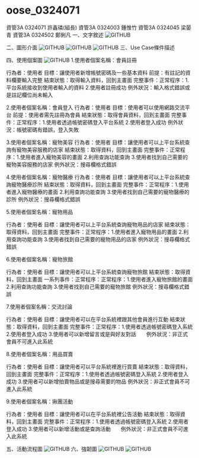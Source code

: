 # oose_0324071


資管3A  0324071  許鑫璘(組長)
資管3A  0324003  鍾惟竹
資管3A  0324045  梁晏青
資管3A  0324502  鄭俐凡
一、文字敘述
![GITHUB](https://github.com/0324071/oose_0324071/blob/master/14876073_1759575354295525_733205621_o.jpg "git圖示")

二、圖形介面
![GITHUB](https://github.com/0324071/oose_0324071/blob/master/%E5%9C%96%E5%BD%A2%E4%BB%8B%E9%9D%A21.jpg "git圖示")
![GITHUB](https://github.com/0324071/oose_0324071/blob/master/%E5%9C%96%E5%BD%A2%E4%BB%8B%E9%9D%A22.jpg "git圖示")
![GITHUB](https://github.com/0324071/oose_0324071/blob/master/%E5%9C%96%E5%BD%A2%E4%BB%8B%E9%9D%A23.jpg "git圖示")
三、Use Case條件描述

四、使用個案圖
![GITHUB](https://github.com/0324071/oose_0324071/blob/master/%E5%9C%96%E5%BD%A2%E4%BB%8B%E9%9D%A23.jpg "git圖示")
1.使用者個案名稱：會員註冊

行為者：使用者
目標：讓使用者新增帳號密碼及一些基本資料 
前提：有註記的資料欄要輸入完整
結束狀態：取得輸入資料，回到主畫面
完整事件：正常程序：1.平台系統接收到使用者輸入的資料 2.使用者註冊成功 
         例外狀況：輸入格式錯誤或是註記欄位尚未輸入

2.使用者個案名稱：會員登入
行為者：使用者 
目標：使用者可以使用網路交流平台
前提：使用者需先註冊為會員 
結束狀態：取得會員資料，回到主畫面 
完整事件：正常程序：1.使用者透過帳號密碼登入平台系統 2.使用者登入成功 
         例外狀況：帳號密碼有錯誤，登入失敗

3.使用者個案名稱：寵物美容
行為者：使用者 
目標：讓使用者可以上平台系統查詢有寵物美容服務的店家 
結束狀態：取得資料，回到主畫面
完整事件：正常程序：1.使用者進入寵物美容的畫面 2.利用查詢功能查詢 3.使用者找到自己需要的寵物美容服務的店家
         例外狀況：搜尋欄格式錯誤

4.使用者個案名稱：寵物醫療
行為者：使用者 
目標：讓使用者可以上平台系統查詢寵物醫療診所
結束狀態：取得資料，回到主畫面
完整事件：正常程序：1.使用者進入寵物醫療的畫面 2.利用查詢功能查詢 3.使用者找到自己需要的寵物醫療的診所
         例外狀況：搜尋欄格式錯誤

5.使用者個案名稱：寵物用品

行為者：使用者 
目標：讓使用者可以上平台系統查詢寵物用品的店家
結束狀態：取得資料，回到主畫面
完整事件：正常程序：1.使用者進入寵物用品的畫面 2.利用查詢功能查詢 3.使用者找到自己需要的寵物用品的店家
         例外狀況：搜尋欄格式錯誤

6.使用者個案名稱：寵物旅館

行為者：使用者 
目標：讓使用者可以上平台系統查詢寵物旅館
結束狀態：取得資料，回到主畫面
一系列事件：正常程序：正常程序：1.使用者進入寵物旅館的畫面 2.利用查詢功能查詢 3.使用者找到自己需要的寵物旅館
         例外狀況：搜尋欄格式錯誤
         
7.使用者個案名稱：交流討論

行為者：使用者 
目標：讓使用者可以在平台系統裡跟其他會員進行互動
結束狀態：取得資料，回到主畫面
完整事件：正常程序：1.使用者透過帳號密碼登入系統 2.使用者登入成功 3.使用者可以新增留言或是與好友對話
         例外狀況：非正式會員不可進入此系統

8.使用者個案名稱：用品買賣

行為者：使用者 
目標：讓使用者可以平台系統裡進行買賣 
結束狀態：取得資料，回到主畫面 
完整事件：正常程序：1.使用者透過帳號密碼登入系統 2.使用者登入成功 3.使用者可以新增拍賣物品或是搜尋需要的物品
         例外狀況：非正式會員不可進入此系統

9.使用者個案名稱：揪團活動

行為者：使用者 
目標：讓使用者可以在平台系統裡公告活動
結束狀態：取得資料，回到主畫面 
完整事件：正常程序：1.使用者透過帳號密碼登入系統 2.使用者登入成功 3.使用者可以新增活動或是查詢活動
         例外狀況：非正式會員不可進入此系統

五、活動流程圖
![GITHUB](https://github.com/0324071/oose_0324071/blob/master/%E6%B4%BB%E5%8B%95%E6%B5%81%E7%A8%8B%E5%9C%96.jpg "git圖示")
六、強韌圖
![GITHUB](https://github.com/0324071/oose_0324071/blob/master/%E5%BC%B7%E9%9F%8C%E5%9C%96.jpg "git圖示")
![GITHUB](https://github.com/0324071/oose_0324071/blob/master/%E5%BC%B7%E9%9F%8C%E5%9C%96%E5%88%86%E6%9E%90.jpg "git圖示")
